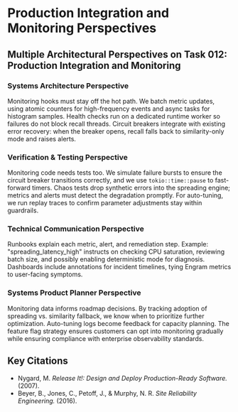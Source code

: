 # Production Integration and Monitoring Perspectives

## Multiple Architectural Perspectives on Task 012: Production Integration and Monitoring

### Systems Architecture Perspective

Monitoring hooks must stay off the hot path. We batch metric updates, using atomic counters for high-frequency events and async tasks for histogram samples. Health checks run on a dedicated runtime worker so failures do not block recall threads. Circuit breakers integrate with existing error recovery: when the breaker opens, recall falls back to similarity-only mode and raises alerts.

### Verification & Testing Perspective

Monitoring code needs tests too. We simulate failure bursts to ensure the circuit breaker transitions correctly, and we use `tokio::time::pause` to fast-forward timers. Chaos tests drop synthetic errors into the spreading engine; metrics and alerts must detect the degradation promptly. For auto-tuning, we run replay traces to confirm parameter adjustments stay within guardrails.

### Technical Communication Perspective

Runbooks explain each metric, alert, and remediation step. Example: "spreading_latency_high" instructs on checking CPU saturation, reviewing batch size, and possibly enabling deterministic mode for diagnosis. Dashboards include annotations for incident timelines, tying Engram metrics to user-facing symptoms.

### Systems Product Planner Perspective

Monitoring data informs roadmap decisions. By tracking adoption of spreading vs. similarity fallback, we know when to prioritize further optimization. Auto-tuning logs become feedback for capacity planning. The feature flag strategy ensures customers can opt into monitoring gradually while ensuring compliance with enterprise observability standards.

## Key Citations
- Nygard, M. *Release It!: Design and Deploy Production-Ready Software.* (2007).
- Beyer, B., Jones, C., Petoff, J., & Murphy, N. R. *Site Reliability Engineering.* (2016).
